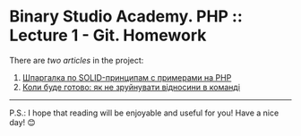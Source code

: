 # Binary Studio Academy. PHP :: Lecture 1 - Git. Homework

There are *two articles* in the project:

1. [Шпаргалка по SOLID-принципам с примерами на PHP](article.md)
1. [Коли буде готово: як не зруйнувати відносини в команді](article2.md)

---

P.S.: I hope that reading will be enjoyable and useful for you! Have a nice day! :blush:
